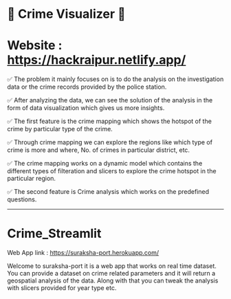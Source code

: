 
# 🔰 Crime Visualizer 🔰

# Website : https://hackraipur.netlify.app/

✅ The problem it mainly focuses on is to do the analysis on the investigation data or the crime records provided by the police station.  

✅ After analyzing the data, we can see the solution of the analysis in the form of data visualization which gives us more insights.  

✅ The first feature is the crime mapping which shows the hotspot of the crime by particular type of the crime.  

✅ Through crime mapping we can explore the regions like which type of crime is more and where, No. of crimes in particular district, etc.  

✅ The crime mapping works on a dynamic model which contains the different types of filteration and slicers to explore the crime hotspot in the particular region.  

✅ The second feature is Crime analysis which works on the predefined questions.

-----

# Crime_Streamlit

Web App link : https://suraksha-port.herokuapp.com/

Welcome to suraksha-port it is a web app that works on real time dataset. You can provide a dataset on crime related parameters and it will return a geospatial analysis of the data. Along with that you can tweak the analysis with slicers provided for year type etc.

